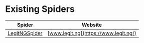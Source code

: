 # Existing Spiders

| Spider | Website |
|--------|---------|
| [LegitNGSpider](legitng.py) | [www.legit.ng](https://www.legit.ng/)
